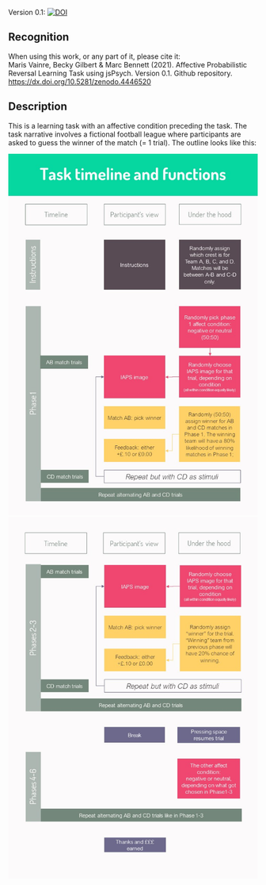 Version 0.1: [![DOI](https://zenodo.org/badge/329844699.svg)](https://zenodo.org/badge/latestdoi/329844699)

## Recognition
When using this work, or any part of it, please cite it:<br>
Maris Vainre, Becky Gilbert & Marc Bennett (2021). Affective Probabilistic Reversal Learning Task using jsPsych. Version 0.1. Github repository. https://dx.doi.org/10.5281/zenodo.4446520

## Description
This is a learning task with an affective condition preceding the task. The task narrative involves a fictional football league where participants are asked to guess the winner of the match (= 1 trial). The outline looks like this:

![Outline of the affective probabilistic learning task 1/2](Slide1.JPG)
![Outline of the affective probabilistic learning task 2/2](Slide2.JPG)
